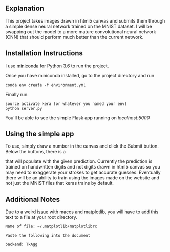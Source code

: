 ## Explanation
This project takes images drawn in html5 canvas and submits them through a simple
dense neural network trained on the MNIST dataset. I will be swapping out the model to a more mature convolutional neural network (CNN) that should perform much better than the current network.

## Installation Instructions
I use [miniconda](https://conda.io/miniconda.html) for Python 3.6 to run the project.

Once you have miniconda installed, go to the project directory and run
```
conda env create -f environment.yml
```
Finally run:
```
source activate kera (or whatever you named your env)
python server.py
```
You'll be able to see the simple Flask app running on *localhost:5000*


## Using the simple app
To use, simply draw a number in the canvas and click the Submit button. Below the buttons,
there is a *<div>* that will populate with the given prediction. Currently the prediction is trained on handwritten digits and not digits drawn in html5 canvas so you may need to exaggerate your strokes to get accurate guesses. Eventually there will be an ability to train using the images made on the website and not just the MNIST files that keras trains by default.

## Additional Notes
Due to a weird [issue](https://stackoverflow.com/questions/21784641/installation-issue-with-matplotlib-python) with macos and matplotlib, you will have to add this text to a file at your root directory.
```
Name of file: ~/.matplotlib/matplotlibrc

Paste the following into the document

backend: TkAgg
```
